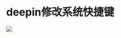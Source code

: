 # deepin修改系统快捷键

![](https://raw.githubusercontent.com/ZanderZhao/images/master/img2019/20191102201225.png)